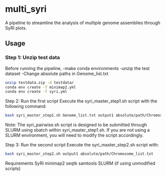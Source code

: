 # multi_syri
A pipeline to streamline the analysis of multiple genome assemblies through SyRI plots.

## Usage

### Step 1: Unzip test data
Before running the pipeline, 
-make conda environments
-unzip the test dataset
-Change absolute paths in Genome_list.txt
```bash
unzip testdata.zip -d testdata/
conda env create -f minimap2.yml
conda env create -f syri.yml
```

Step 2: Run the first script
Execute the syri_master_step1.sh script with the following command:
```bash
bash syri_master_step1.sh Genome_list.txt output1 absolute/path/Chromosome_list.txt
```

Note: The syri_pairwise.sh script is designed to be submitted through SLURM using sbatch within syri_master_step1.sh. If you are not using a SLURM environment, you will need to modify the script accordingly.

Step 3: Run the second script
Execute the syri_master_step2.sh script with:
```bash
bash syri_master_step2.sh output1 absolute/path/Chromosome_list.txt
```

Requirements
SyRI 
minimap2
seqtk
samtools
SLURM (if using unmodified scripts)


